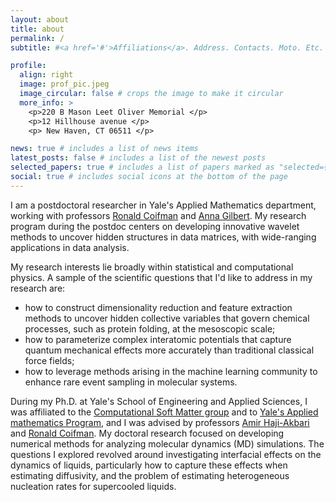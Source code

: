 ```yaml
---
layout: about
title: about
permalink: /
subtitle: #<a href='#'>Affiliations</a>. Address. Contacts. Moto. Etc.

profile:
  align: right
  image: prof_pic.jpeg
  image_circular: false # crops the image to make it circular
  more_info: >
    <p>220 B Mason Leet Oliver Memorial </p>
    <p>12 Hillhouse avenue </p>
    <p> New Haven, CT 06511 </p>

news: true # includes a list of news items
latest_posts: false # includes a list of the newest posts
selected_papers: true # includes a list of papers marked as "selected={true}"
social: true # includes social icons at the bottom of the page
---
```


I am a postdoctoral researcher in Yale's Applied Mathematics department, working with professors <a href="https://seas.yale.edu/faculty-research/faculty-directory/ronald-coifman">Ronald Coifman</a> and <a href="https://annacgilbert.github.io/">Anna Gilbert</a>. My research program during the postdoc centers on developing innovative wavelet methods to uncover hidden structures in data matrices, with wide-ranging applications in data analysis.

My research interests lie broadly within statistical and computational physics. A sample of the scientific questions that I'd like to address in my research are: 
<ul>
    <li>how to construct dimensionality reduction and feature extraction methods to uncover hidden collective variables that govern chemical processes, such as protein folding, at the mesoscopic scale;</li>
    <li>how to parameterize complex interatomic potentials that capture quantum mechanical effects more accurately than traditional classical force fields;</li>
    <li>how to leverage methods arising in the machine learning community to enhance rare event sampling in molecular systems.</li>
</ul>

During my Ph.D. at Yale's School of Engineering and Applied Sciences, I was affiliated to the <a href="https://haji-akbari.yale.edu/">Computational Soft Matter group</a>  and to <a href="https://applied.math.yale.edu/graduate-program-0">Yale's Applied mathematics Program</a>, and I was advised by professors <a href="https://haji-akbari.yale.edu/profile/amir-haji-akbari">Amir Haji-Akbari</a> and <a href="https://seas.yale.edu/faculty-research/faculty-directory/ronald-coifman">Ronald Coifman</a>. My doctoral research focused on developing numerical methods for analyzing molecular dynamics (MD) simulations. The questions I explored revolved around investigating interfacial effects on the dynamics of liquids, particularly how to capture these effects when estimating diffusivity, and the problem of estimating heterogeneous nucleation rates for supercooled liquids.


<!--Put your address / P.O. box / other info right below your picture. You can also disable any of these elements by editing `profile` property of the YAML header of your `_pages/about.md`. Edit `_bibliography/papers.bib` and Jekyll will render your [publications page](/al-folio/publications/) automatically.-->

<!--Link to your social media connections, too. This theme is set up to use [Font Awesome icons](https://fontawesome.com/) and [Academicons](https://jpswalsh.github.io/academicons/), like the ones below. Add your Facebook, Twitter, LinkedIn, Google Scholar, or just disable all of them.-->

